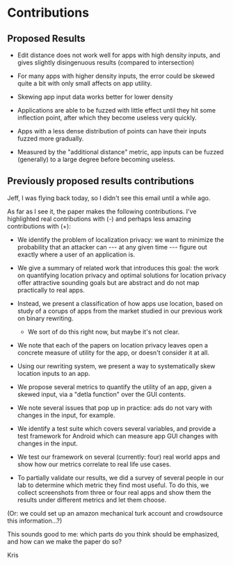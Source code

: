 # Contributions

## Proposed Results
- Edit distance does not work well for apps with high density inputs,
 and gives slightly disingenuous results (compared to intersection)

- For many apps with higher density inputs, the error could be skewed
  quite a bit with only small affects on app utility.

- Skewing app input data works better for lower density

- Applications are able to be fuzzed with little effect until they hit
some inflection point, after which they become useless very quickly.
	  
- Apps with a less dense distribution of points can have their inputs
fuzzed more gradually.

- Measured by the "additional distance" metric, app inputs can be
fuzzed (generally) to a large degree before becoming useless.

## Previously proposed results contributions

Jeff, I was flying back today, so I didn't see this email until a
while ago.

As far as I see it, the paper makes the following contributions.  I've
highlighted real contributions with (-) and perhaps less amazing
contributions with (+):

- We identify the problem of localization privacy: we want to minimize
  the probability that an attacker can --- at any given time ---
  figure out exactly where a user of an application is.

+ We give a summary of related work that introduces this goal: the
work on quantifying location privacy and optimal solutions for
location privacy offer attractive sounding goals but are abstract and
do not map practically to real apps.

- Instead, we present a classification of how apps use location, based
  on study of a corups of apps from the market studied in our previous
  work on binary rewriting.

  + We sort of do this right now, but maybe it's not clear.

+ We note that each of the papers on location privacy leaves open a
  concrete measure of utility for the app, or doesn't consider it at
  all.

- Using our rewriting system, we present a way to systematically skew
  location inputs to an app.

- We propose several metrics to quantify the utility of an app, given
  a skewed input, via a "detla function" over the GUI contents.

+ We note several issues that pop up in practice: ads do not vary with
changes in the input, for example.

- We identify a test suite which covers several variables, and provide
  a test framework for Android which can measure app GUI changes with
  changes in the input.

- We test our framework on several (currently: four) real world apps
  and show how our metrics correlate to real life use cases.

- To partially validate our results, we did a survey of several people
  in our lab to determine which metric they find most useful.  To do
  this, we collect screenshots from three or four real apps and show
  them the results under different metrics and let them choose.

(Or: we could set up an amazon mechanical turk account and crowdsource
this information...?)

This sounds good to me: which parts do you think should be emphasized,
and how can we make the paper do so?

Kris
